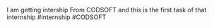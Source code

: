 I am getting intership From CODSOFT and this is the first task of that internship
#internship #CODSOFT
